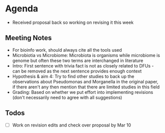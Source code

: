 # Agenda
- Received proposal back so working on revising it this week

## Meeting Notes
- For bioinfo work, should always cite all the tools used
- Microbiotia vs Microbiome: Microbiota is organisms while microbiome is genome but often these two terms are interchanged in literature
- Intro: First sentence with trivia fact is not as closely related to DFUs - can be removed as the next sentence provides enough context
- Hypothesis & aim 4: Try to find other studies to back up the observations about Pseudomonas and Morganella in the original paper, if there aren't any then mention that there are limited studies in this field
- Grading: Based on whether we put effort into implementing revisions (don't necessarily need to agree with all suggestions)

## Todos
- [ ] Work on revision edits and check over proposal by Mar 10
